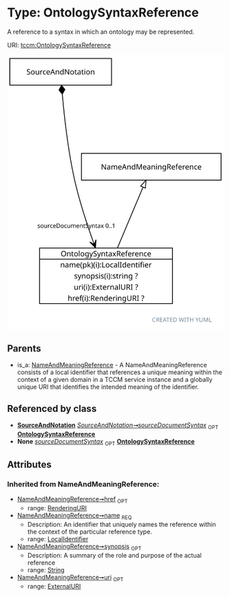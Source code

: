 
# Type: OntologySyntaxReference


A reference to a syntax in which an ontology may be represented.

URI: [tccm:OntologySyntaxReference](https://hotecosystem.org/tccm/OntologySyntaxReference)


![img](images/OntologySyntaxReference.svg)

## Parents

 *  is_a: [NameAndMeaningReference](NameAndMeaningReference.md) - A NameAndMeaningReference consists of a local identifier that references a unique meaning within the context of a given domain in a TCCM service instance and a globally unique URI that identifies the intended meaning of the identifier.

## Referenced by class

 *  **[SourceAndNotation](SourceAndNotation.md)** *[SourceAndNotation➞sourceDocumentSyntax](SourceAndNotation_sourceDocumentSyntax.md)*  <sub>OPT</sub>  **[OntologySyntaxReference](OntologySyntaxReference.md)**
 *  **None** *[sourceDocumentSyntax](sourceDocumentSyntax.md)*  <sub>OPT</sub>  **[OntologySyntaxReference](OntologySyntaxReference.md)**

## Attributes


### Inherited from NameAndMeaningReference:

 * [NameAndMeaningReference➞href](NameAndMeaningReference_href.md)  <sub>OPT</sub>
    * range: [RenderingURI](types/RenderingURI.md)
 * [NameAndMeaningReference➞name](NameAndMeaningReference_name.md)  <sub>REQ</sub>
    * Description: An identifier that uniquely names the reference within the context of the particular reference type.
    * range: [LocalIdentifier](types/LocalIdentifier.md)
 * [NameAndMeaningReference➞synopsis](NameAndMeaningReference_synopsis.md)  <sub>OPT</sub>
    * Description: A summary of the role and purpose of the actual reference
    * range: [String](types/String.md)
 * [NameAndMeaningReference➞uri](NameAndMeaningReference_uri.md)  <sub>OPT</sub>
    * range: [ExternalURI](types/ExternalURI.md)

